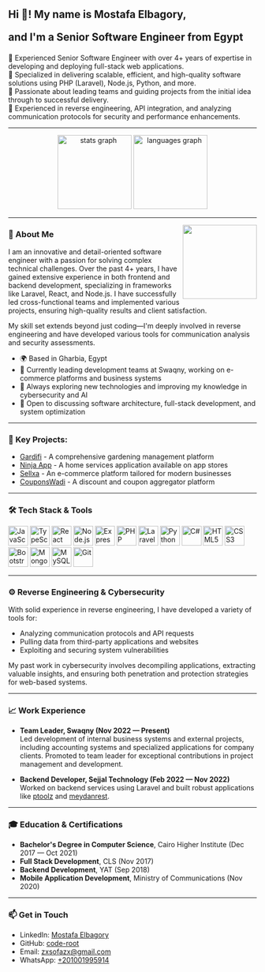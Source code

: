 <h2 align="left">Hi 👋! My name is Mostafa Elbagory,
  
  and I'm a Senior Software Engineer from Egypt</h2>

<p align="left"> 
🔹 Experienced Senior Software Engineer with over 4+ years of expertise in developing and deploying full-stack web applications.<br>
🔹 Specialized in delivering scalable, efficient, and high-quality software solutions using PHP (Laravel), Node.js, Python, and more.<br>
🔹 Passionate about leading teams and guiding projects from the initial idea through to successful delivery.<br>
🔹 Experienced in reverse engineering, API integration, and analyzing communication protocols for security and performance enhancements.
</p>

---

<div align="center">
  <img src="https://github-readme-stats.vercel.app/api?username=code-root&hide_title=false&hide_rank=false&show_icons=true&include_all_commits=true&count_private=true&disable_animations=false&theme=dracula&locale=en&hide_border=false" height="150" alt="stats graph"  />
  <img src="https://github-readme-stats.vercel.app/api/top-langs?username=code-root&locale=en&hide_title=false&layout=compact&card_width=320&langs_count=5&theme=dracula&hide_border=false" height="150" alt="languages graph"  />
</div>

---

<img align="right" height="150" src="https://i.imgflip.com/65efzo.gif"  />

### 🚀 About Me

I am an innovative and detail-oriented software engineer with a passion for solving complex technical challenges. Over the past 4+ years, I have gained extensive experience in both frontend and backend development, specializing in frameworks like Laravel, React, and Node.js. I have successfully led cross-functional teams and implemented various projects, ensuring high-quality results and client satisfaction.

My skill set extends beyond just coding—I'm deeply involved in reverse engineering and have developed various tools for communication analysis and security assessments.

- 🌍 Based in Gharbia, Egypt
- 💼 Currently leading development teams at Swaqny, working on e-commerce platforms and business systems
- 🌱 Always exploring new technologies and improving my knowledge in cybersecurity and AI
- 💬 Open to discussing software architecture, full-stack development, and system optimization

---

### 🌟 Key Projects:

- [Gardifi](https://gardifi.com/) - A comprehensive gardening management platform
- [Ninja App](https://ninjahome.net/download) - A home services application available on app stores
- [Sellxa](https://sellxa.com/) - An e-commerce platform tailored for modern businesses
- [CouponsWadi](https://couponswadi.com/) - A discount and coupon aggregator platform

---

### 🛠️ Tech Stack & Tools

<div align="left">
  <img src="https://cdn.jsdelivr.net/gh/devicons/devicon/icons/javascript/javascript-original.svg" height="40" alt="JavaScript" />
  <img src="https://cdn.jsdelivr.net/gh/devicons/devicon/icons/typescript/typescript-original.svg" height="40" alt="TypeScript" />
  <img src="https://cdn.jsdelivr.net/gh/devicons/devicon/icons/react/react-original.svg" height="40" alt="React" />
  <img src="https://cdn.jsdelivr.net/gh/devicons/devicon/icons/nodejs/nodejs-original.svg" height="40" alt="Node.js" />
  <img src="https://cdn.jsdelivr.net/gh/devicons/devicon/icons/express/express-original.svg" height="40" alt="Express" />
  <img src="https://cdn.jsdelivr.net/gh/devicons/devicon/icons/php/php-original.svg" height="40" alt="PHP" />
  <img src="https://cdn.jsdelivr.net/gh/devicons/devicon/icons/laravel/laravel-original.svg" height="40" alt="Laravel" />
  <img src="https://cdn.jsdelivr.net/gh/devicons/devicon/icons/python/python-original.svg" height="40" alt="Python" />
  <img src="https://cdn.jsdelivr.net/gh/devicons/devicon/icons/csharp/csharp-original.svg" height="40" alt="C#" />
  <img src="https://cdn.jsdelivr.net/gh/devicons/devicon/icons/html5/html5-original.svg" height="40" alt="HTML5" />
  <img src="https://cdn.jsdelivr.net/gh/devicons/devicon/icons/css3/css3-original.svg" height="40" alt="CSS3" />
  <img src="https://cdn.jsdelivr.net/gh/devicons/devicon/icons/bootstrap/bootstrap-original.svg" height="40" alt="Bootstrap" />
  <img src="https://cdn.jsdelivr.net/gh/devicons/devicon/icons/mongodb/mongodb-original.svg" height="40" alt="MongoDB" />
  <img src="https://cdn.jsdelivr.net/gh/devicons/devicon/icons/mysql/mysql-original.svg" height="40" alt="MySQL" />
  <img src="https://cdn.jsdelivr.net/gh/devicons/devicon/icons/git/git-original.svg" height="40" alt="Git" />
</div>

---

### ⚙️ Reverse Engineering & Cybersecurity

With solid experience in reverse engineering, I have developed a variety of tools for:
- Analyzing communication protocols and API requests
- Pulling data from third-party applications and websites
- Exploiting and securing system vulnerabilities

My past work in cybersecurity involves decompiling applications, extracting valuable insights, and ensuring both penetration and protection strategies for web-based systems.

---

### 📈 Work Experience

- **Team Leader, Swaqny (Nov 2022 — Present)**  
  Led development of internal business systems and external projects, including accounting systems and specialized applications for company clients. Promoted to team leader for exceptional contributions in project management and development.

- **Backend Developer, Sejjal Technology (Feb 2022 — Nov 2022)**  
  Worked on backend services using Laravel and built robust applications like [ptoolz](https://play.google.com/store/apps/details?id=com.sejall.ptoolz) and [meydanrest](https://play.google.com/store/apps/details?id=com.sejall.meydanrest).

---

### 🎓 Education & Certifications

- **Bachelor's Degree in Computer Science**, Cairo Higher Institute (Dec 2017 — Oct 2021)
- **Full Stack Development**, CLS (Nov 2017)
- **Backend Development**, YAT (Sep 2018)
- **Mobile Application Development**, Ministry of Communications (Nov 2020)

---


### 📫 Get in Touch

- LinkedIn: [Mostafa Elbagory](https://www.linkedin.com/in/-sofa-/)
- GitHub: [code-root](https://github.com/code-root)
- Email: [zxsofazx@gmail.com](mailto:zxsofazx@gmail.com)
- WhatsApp: [+201001995914](https://wa.me/201001995914)
